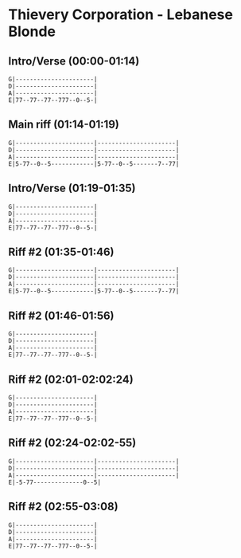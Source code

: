 <!---
source: http://www.bigbasstabs.com/thievery_corporation_bass_tabs/lebanese_blonde.html
band: Thievery Corporation
album: The Mirror Conspiracy
title: Lebanese Blonde
tuning: GDAE
--->

# Thievery Corporation - Lebanese Blonde

## Intro/Verse (00:00-01:14)
```
G|----------------------|
D|----------------------|
A|----------------------|
E|77--77--77--777--0--5-|
```

## Main riff (01:14-01:19)
```
G|----------------------|----------------------|
D|----------------------|----------------------|
A|----------------------|----------------------|
E|5-77--0--5------------|5-77--0--5-------7--77|
```

## Intro/Verse (01:19-01:35)
```
G|----------------------|
D|----------------------|
A|----------------------|
E|77--77--77--777--0--5-|
```

## Riff #2 (01:35-01:46)
```
G|----------------------|----------------------|
D|----------------------|----------------------|
A|----------------------|----------------------|
E|5-77--0--5------------|5-77--0--5-------7--77|
```

## Riff #2 (01:46-01:56)
```
G|----------------------|
D|----------------------|
A|----------------------|
E|77--77--77--777--0--5-|
```

## Riff #2 (02:01-02:02:24)
```
G|----------------------|
D|----------------------|
A|----------------------|
E|77--77--77--777--0--5-|
```

## Riff #2 (02:24-02:02-55)
```
G|----------------------|----------------------|
D|----------------------|----------------------|
A|----------------------|----------------------|
E|-5-77--------------0--5|
```

## Riff #2 (02:55-03:08)
```
G|----------------------|
D|----------------------|
A|----------------------|
E|77--77--77--777--0--5-|
```